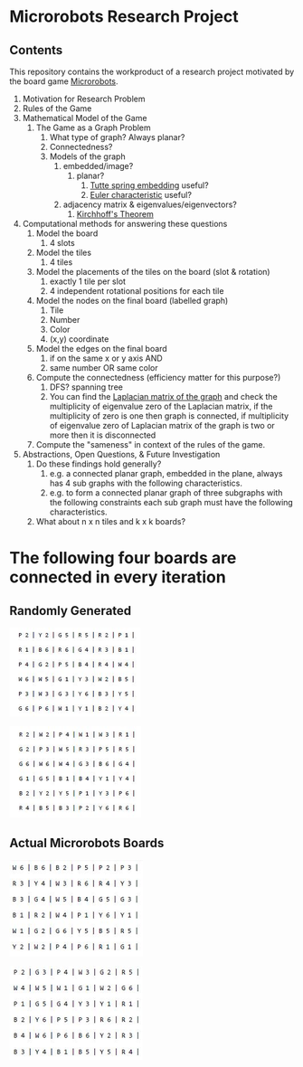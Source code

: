 Microrobots Research Project
============================

Contents
------

This repository contains the workproduct of a research project motivated by the board game [Microrobots](https://boardgamegeek.com/boardgame/191543/micro-robots).
 
1. Motivation for Research Problem
2. Rules of the Game
3. Mathematical Model of the Game
   1. The Game as a Graph Problem
      1. What type of graph? Always planar?
      2. Connectedness?
      3. Models of the graph 
         1. embedded/image?
            1. planar?
               1. [Tutte spring embedding](https://en.wikipedia.org/wiki/Tutte_embedding#:~:text=Tutte's%20spring%20theorem%2C%20proven%20by,resulting%20planar%20embedding%20is%20convex.) useful?
               2. [Euler characteristic](https://en.wikipedia.org/wiki/Euler_characteristic#Plane_graphs) useful?
         2. adjacency matrix & eigenvalues/eigenvectors?
            1. [Kirchhoff's Theorem](https://en.wikipedia.org/wiki/Kirchhoff%27s_theorem)
4. Computational methods for answering these questions
   1. Model the board
      1. 4 slots
   2. Model the tiles
      1. 4 tiles
   3. Model the placements of the tiles on the board (slot & rotation)
      1. exactly 1 tile per slot 
      2. 4 independent rotational positions for each tile
   4. Model the nodes on the final board (labelled graph)
      1. Tile
      2. Number 
      3. Color
      4. (x,y) coordinate
   5. Model the edges on the final board
      1. if on the same x or y axis AND 
      2. same number OR same color
   6. Compute the connectedness (efficiency matter for this purpose?)
      1. DFS? spanning tree
      2. You can find the [Laplacian matrix of the graph](https://math.uchicago.edu/~may/REU2013/REUPapers/Marsden.pdf) and check the multiplicity of eigenvalue zero of the Laplacian matrix, if the multiplicity of zero is one then graph is connected, if multiplicity of eigenvalue zero of Laplacian matrix of the graph is two or more then it is disconnected
   7. Compute the "sameness" in context of the rules of the game.
5. Abstractions, Open Questions, & Future Investigation
   1. Do these findings hold generally?
      1. e.g. a connected planar graph, embedded in the plane, always has 4 sub graphs with the following characteristics.
      2. e.g. to form a connected planar graph of three subgraphs with the following constraints each sub graph must have the following characteristics.
   2. What about n x n tiles and k x k boards?

The following four boards are connected in every iteration
====================================================

Randomly Generated
--------------

  
![Randomly Generated 1](randomconnected1.JPG)

![Randomly Generated 2](randomconnected2.JPG)

 Actual Microrobots Boards
 --------------

  
![Blackside Boards](blacksideboard.JPG)

![Copperside Boards](coppersideboard.JPG)